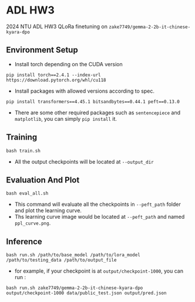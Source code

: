 # ADL HW3
2024 NTU ADL HW3
QLoRa finetuning on `zake7749/gemma-2-2b-it-chinese-kyara-dpo`

## Environment Setup
* Install torch depending on the CUDA version
```
pip install torch==2.4.1 --index-url https://download.pytorch.org/whl/cu118
```
* Install packages with allowed versions according to spec.
```
pip install transformers==4.45.1 bitsandbytes==0.44.1 peft==0.13.0
```
* There are some other required packages such as `sentencepiece` and `matplotlib`, you can simply `pip install` it.

## Training
```
bash train.sh
```
* All the output checkpoints will be located at `--output_dir`

## Evaluation And Plot
```
bash eval_all.sh
```
* This command will evaluate all the checkpoints in `--peft_path` folder and plot the learning curve.
* Ths learning curve image would be located at  `--peft_path` and named `ppl_curve.png`.

## Inference
```
bash run.sh /path/to/base_model /path/to/lora_model /path/to/testing_data /path/to/output_file
```
* for example, if your checkpoint is at `output/checkpoint-1000`, you can run : 
```
bash run.sh zake7749/gemma-2-2b-it-chinese-kyara-dpo output/checkpoint-1000 data/public_test.json output/pred.json
```